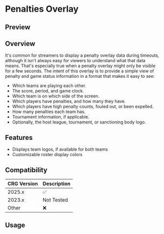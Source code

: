 # Penalties Overlay

## Preview

<!-- TODO -->

## Overview

It's common for streamers to display a penalty overlay data during timeouts, although it isn't always easy for viewers to understand what that data means.  That's especially true when a penalty overlay might only be visible for a few seconds.  The intent of this overlay is to provide a simple view of penalty and game status information in a format that makes it easy to see:

- Which teams are playing each other.
- The score, period, and game clock.
- Which team is on which side of the screen.
- Which players have penalties, and how many they have.
- Which players have high penalty counts, fouled out, or been expelled.
- How many penalties each team has.
- Tournament information, if applicable.
- Optionally, the host league, tournament, or sanctioning body logo.

## Features

- Displays team logos, if available for both teams
- Customizable roster display colors

<!-- 

- Team colors
- Team logos
- Custom logo
- Penalty color-coding
- Tournament banner
- Resolution
- Background
- Compatibility

 -->

## Compatibility

| CRG Version | Description |
| ----------- | ----------- |
| 2025.x      | :white_check_mark: |
| 2023.x      | Not Tested         |
| Other       | :x:                |

## Usage

<!-- TODO -->
